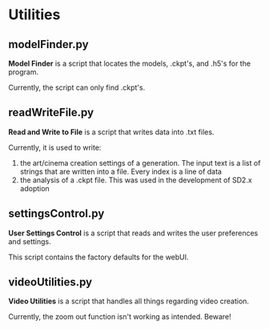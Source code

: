 # Utilities

## modelFinder.py
**Model Finder** is a script that locates the models, .ckpt's, and .h5's for the program.

Currently, the script can only find .ckpt's.

## readWriteFile.py
**Read and Write to File** is a script that writes data into .txt files.

Currently, it is used to write:
1) the art/cinema creation settings of a generation. The input text is a list of strings that are written into a file. Every index is a line of data
2) the analysis of a .ckpt file. This was used in the development of SD2.x adoption

## settingsControl.py
**User Settings Control** is a script that reads and writes the user preferences and settings.

This script contains the factory defaults for the webUI.

## videoUtilities.py
**Video Utilities** is a script that handles all things regarding video creation.

Currently, the zoom out function isn't working as intended. Beware!
